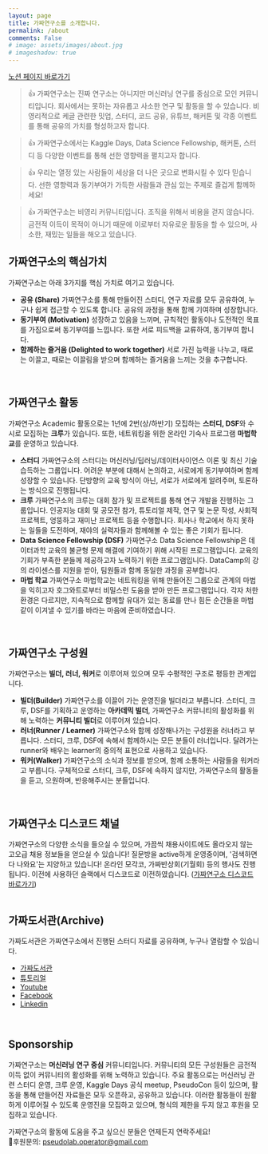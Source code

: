 ```yaml
---
layout: page
title: 가짜연구소를 소개합니다. 
permalink: /about
comments: False
# image: assets/images/about.jpg
# imageshadow: true
---
```

[        노션 페이지 바로가기](https://www.notion.so/chanrankim/PseudoLab-c42db6652c1b45c3ba4bfe157c70cf09)

> 👍 가짜연구소는 진짜 연구소는 아니지만 머신러닝 연구를 중심으로 모인 커뮤니티입니다. 회사에서는 못하는 자유롭고 사소한 연구 및 활동을 할 수 있습니다. 비영리적으로 케글 관련한 밋업, 스터디, 코드 공유, 유튜브, 해커톤 및 각종 이벤트를 통해 공유의 가치를 형성하고자 합니다. 

> 👍 가짜연구소에서는 Kaggle Days, Data Science Fellowship, 해커톤, 스터디 등 다양한 이벤트를 통해 선한 영향력을 펼치고자 합니다.

> 👍 우리는 열정 있는 사람들이 세상을 더 나은 곳으로 변화시킬 수 있다 믿습니다. 선한 영향력과 동기부여가 가득한 사람들과 관심 있는 주제로 즐겁게 함께하세요!

> 👍 가짜연구소는 비영리 커뮤니티입니다. 조직을 위해서 비용을 걷지 않습니다. 금전적 이득이 목적이 아니기 때문에 이로부터 자유로운 활동을 할 수 있으며, 사소한, 재밌는 일들을 해오고 있습니다.


## 가짜연구소의 핵심가치
가짜연구소는 아래 3가지를 핵심 가치로 여기고 있습니다.
- **공유 (Share)**
가짜연구소를 통해 만들어진 스터디, 연구 자료를 모두 공유하여, 누구나 쉽게 접근할 수 있도록 합니다. 공유의 과정을 통해 함께 기여하며 성장합니다.
- **동기부여 (Motivation)**
성장하고 있음을 느끼며, 규칙적인 활동이나 도전적인 목표를 가짐으로써 동기부여를 느낍니다. 또한 서로 피드백을 교류하여, 동기부여 합니다. 
- **함께하는 즐거움 (Delighted to work together)**
서로 가진 능력을 나누고, 때로는 이끌고, 때로는 이끌림을 받으며 함께하는 즐거움을 느끼는 것을 추구합니다.  
<br/>


## 가짜연구소 활동
가짜연구소 Academic 활동으로는 1년에 2번(상/하반기) 모집하는 **스터디, DSF**와 수시로 모집하는 **크루**가 있습니다. 또한, 네트워킹을 위한 온라인 기숙사 프로그램 **마법학교**를 운영하고 있습니다.
- **스터디**
가짜연구소의 스터디는 머신러닝/딥러닝/데이터사이언스 이론 및 최신 기술 습득하는 그룹입니다. 어려운 부분에 대해서 논의하고, 서로에게 동기부여하며 함께 성장할 수 있습니다. 단방향의 교육 방식이 아닌, 서로가 서로에게 알려주며, 토론하는 방식으로 진행됩니다.
- **크루**
가짜연구소의 크루는 대회 참가 및 프로젝트를 통해 연구 개발을 진행하는 그룹입니다. 인공지능 대회 및 공모전 참가, 튜토리얼 제작, 연구 및 논문 작성, 사회적 프로젝트, 엉뚱하고 재미난 프로젝트 등을 수행합니다. 회사나 학교에서 하지 못하는 일들을 도전하며, 재야의 실력자들과 함께해볼 수 있는 좋은 기회가 됩니다.
- **Data Science Fellowship (DSF)**
가짜연구소 Data Science Fellowship은 데이터과학 교육의 불균형 문제 해결에 기여하기 위해 시작된 프로그램입니다. 교육의 기회가 부족한 분들께 제공하고자 노력하기 위한 프로그램입니다. DataCamp의 강의 라이센스를 지원을 받아, 팀원들과 함께 동일한 과정을 공부합니다. 
- **마법 학교**
가짜연구소 마법학교는 네트워킹을 위해 만들어진 그룹으로 관계의 마법을 익히고자 호그와트로부터 비밀스런 도움을 받아 만든 프로그램입니다. 각자 처한 환경은 다르지만, 지속적으로 함께할 유대가 있는 동료를 만나 힘든 순간들을 마법같이 이겨낼 수 있기를 바라는 마음에 준비하였습니다.   
<br/>


## 가짜연구소 구성원
가짜연구소는 **빌더, 러너, 워커**로 이루어져 있으며 모두 수평적인 구조로 평등한 관계입니다.
- **빌더(Builder)**
가짜연구소를 이끌어 가는 운영진을 빌더라고 부릅니다. 스터디, 크루, DSF를 기획하고 운영하는 **아카데믹 빌더**,  가짜연구소 커뮤니티의 활성화를 위해 노력하는 **커뮤니티 빌더**로 이루어져 있습니다.
- **러너(Runner / Learner)**
가짜연구소와 함께 성장해나가는 구성원을 러너라고 부릅니다. 스터디, 크루, DSF에 속해서 함께하시는 모든 분들이 러너입니다. 달려가는 runner와 배우는 learner의 중의적 표현으로 사용하고 있습니다.
- **워커(Walker)**
가짜연구소의 소식과 정보를 받으며, 함께 소통하는 사람들을 워커라고 부릅니다. 구체적으로 스터디, 크루, DSF에 속하지 않지만, 가짜연구소의 활동들을 듣고, 으원하며, 반응해주시는 분들입니다.  
<br/>



## 가짜연구소 디스코드 채널
가짜연구소의 다양한 소식을 들으실 수 있으며, 가끔씩 채용사이트에도 올라오지 않는 고오급 채용 정보들을 얻으실 수 있습니다! 질문방을 active하게 운영중이며, '검색하면 다 나와요'는 지양하고 있습니다! 온라인 모각코, 가짜반상회(기월회) 등의 행사도 진행됩니다. 이전에 사용하던 슬랙에서 디스코드로 이전하였습니다.  ([가짜연구소 디스코드 바로가기](https://discord.gg/HeHbFAvmSZ))  
<br/>


## 가짜도서관(Archive)
가짜도서관은 가짜연구소에서 진행된 스터디 자료를 공유하며, 누구나 열람할 수 있습니다.
- [가짜도서관](https://www.notion.so/Archive-5bc7ea712dca4ad0857fe1e1d40a7a08)
- [튜토리얼](https://pseudo-lab.github.io/Tutorial-Book/)
- [Youtube](https://www.youtube.com/channel/UCLxNgQ_Ir6Cuod9mkBBiPEw)
- [Facebook](https://www.facebook.com/groups/pseudolab/)
- [Linkedin](https://www.linkedin.com/company/pseudolab/)  
<br/>


## Sponsorship
가짜연구소는 **머신러닝 연구 중심** 커뮤니티입니다. 커뮤니티의 모든 구성원들은 금전적 이득 없이 커뮤니티의 활성화를 위해 노력하고 있습니다. 주요 활동으로는 머신러닝 관련 스터디 운영, 크루 운영, Kaggle Days 공식 meetup, PseudoCon 등이 있으며, 활동을 통해 만들어진 자료들은 모두 오픈하고, 공유하고 있습니다. 이러한 활동들이 원활하게 이루어질 수 있도록 운영진을 모집하고 있으며, 형식의 제한을 두지 않고 후원을 모집하고 있습니다.

가짜연구소의 활동에 도움을 주고 싶으신 분들은 언제든지 연락주세요!  
📩후원문의: pseudolab.operator@gmail.com  
